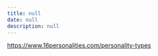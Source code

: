 ```yaml
---
title: null
date: null
description: null
---
```


https://www.16personalities.com/personality-types

